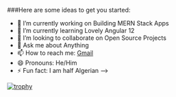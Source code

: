 ###Here are some ideas to get you started:

- 🔭 I’m currently working on Building MERN Stack Apps
- 🌱 I’m currently learning Lovely Angular 12
- 👯 I’m looking to collaborate on Open Source Projects
- 💬 Ask me about Anything 
- 📫 How to reach me: [Gmail](mohamedawwad578@gmail.com)
- 😄 Pronouns: He/Him
- ⚡ Fun fact: I am half Algerian 
-->


[![trophy](https://github-profile-trophy.vercel.app/?username=ryo-ma&theme=onedark)](https://github.com/ryo-ma/github-profile-trophy)
